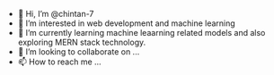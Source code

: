 - 👋 Hi, I’m @chintan-7 
- 👀 I’m interested in web development and machine learning
- 🌱 I’m currently learning machine leaarning related models and also exploring MERN stack technology.
- 💞️ I’m looking to collaborate on ...
- 📫 How to reach me ...

<!---
chintan-7/chintan-7 is a ✨ special ✨ repository because its `README.md` (this file) appears on your GitHub profile.
You can click the Preview link to take a look at your changes.
--->
